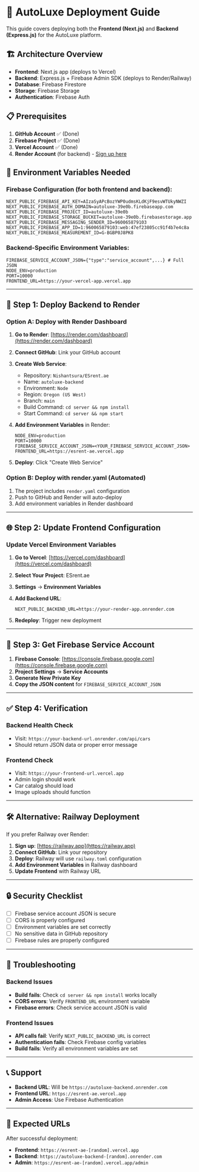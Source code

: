 # 🚀 AutoLuxe Deployment Guide

This guide covers deploying both the **Frontend (Next.js)** and **Backend (Express.js)** for the AutoLuxe platform.

## 🏗️ Architecture Overview

- **Frontend**: Next.js app (deploys to Vercel)
- **Backend**: Express.js + Firebase Admin SDK (deploys to Render/Railway)
- **Database**: Firebase Firestore
- **Storage**: Firebase Storage
- **Authentication**: Firebase Auth

## 📋 Prerequisites

1. **GitHub Account** ✅ (Done)
2. **Firebase Project** ✅ (Done) 
3. **Vercel Account** ✅ (Done)
4. **Render Account** (for backend) - [Sign up here](https://render.com)

## 🔐 Environment Variables Needed

### Firebase Configuration (for both frontend and backend):
```
NEXT_PUBLIC_FIREBASE_API_KEY=AIzaSyAPcBozYWP0udmsKLdKjF9esvWTUkyNWZI
NEXT_PUBLIC_FIREBASE_AUTH_DOMAIN=autoluxe-39e0b.firebaseapp.com
NEXT_PUBLIC_FIREBASE_PROJECT_ID=autoluxe-39e0b
NEXT_PUBLIC_FIREBASE_STORAGE_BUCKET=autoluxe-39e0b.firebasestorage.app
NEXT_PUBLIC_FIREBASE_MESSAGING_SENDER_ID=960065879103
NEXT_PUBLIC_FIREBASE_APP_ID=1:960065879103:web:47ef23805cc91f4b7e4c8a
NEXT_PUBLIC_FIREBASE_MEASUREMENT_ID=G-BGBP0J8PK8
```

### Backend-Specific Environment Variables:
```
FIREBASE_SERVICE_ACCOUNT_JSON={"type":"service_account",...} # Full JSON
NODE_ENV=production
PORT=10000
FRONTEND_URL=https://your-vercel-app.vercel.app
```

---

## 🚀 Step 1: Deploy Backend to Render

### Option A: Deploy with Render Dashboard

1. **Go to Render**: [https://render.com/dashboard](https://render.com/dashboard)
2. **Connect GitHub**: Link your GitHub account
3. **Create Web Service**: 
   - Repository: `Nishantsura/ESrent.ae`
   - Name: `autoluxe-backend`
   - Environment: `Node`
   - Region: `Oregon (US West)`
   - Branch: `main`
   - Build Command: `cd server && npm install`
   - Start Command: `cd server && npm start`

4. **Add Environment Variables** in Render:
   ```
   NODE_ENV=production
   PORT=10000
   FIREBASE_SERVICE_ACCOUNT_JSON=<YOUR_FIREBASE_SERVICE_ACCOUNT_JSON>
   FRONTEND_URL=https://esrent-ae.vercel.app
   ```

5. **Deploy**: Click "Create Web Service"

### Option B: Deploy with render.yaml (Automated)

1. The project includes `render.yaml` configuration
2. Push to GitHub and Render will auto-deploy
3. Add environment variables in Render dashboard

---

## 🌐 Step 2: Update Frontend Configuration

### Update Vercel Environment Variables

1. **Go to Vercel**: [https://vercel.com/dashboard](https://vercel.com/dashboard)
2. **Select Your Project**: ESrent.ae
3. **Settings** → **Environment Variables**
4. **Add Backend URL**:
   ```
   NEXT_PUBLIC_BACKEND_URL=https://your-render-app.onrender.com
   ```
   
5. **Redeploy**: Trigger new deployment

---

## 🔧 Step 3: Get Firebase Service Account

1. **Firebase Console**: [https://console.firebase.google.com](https://console.firebase.google.com)
2. **Project Settings** → **Service Accounts**
3. **Generate New Private Key**
4. **Copy the JSON content** for `FIREBASE_SERVICE_ACCOUNT_JSON`

---

## ✅ Step 4: Verification

### Backend Health Check
- Visit: `https://your-backend-url.onrender.com/api/cars`
- Should return JSON data or proper error message

### Frontend Check  
- Visit: `https://your-frontend-url.vercel.app`
- Admin login should work
- Car catalog should load
- Image uploads should function

---

## 🛠️ Alternative: Railway Deployment

If you prefer Railway over Render:

1. **Sign up**: [https://railway.app](https://railway.app)
2. **Connect GitHub**: Link your repository
3. **Deploy**: Railway will use `railway.toml` configuration
4. **Add Environment Variables** in Railway dashboard
5. **Update Frontend** with Railway URL

---

## 🔒 Security Checklist

- [ ] Firebase service account JSON is secure
- [ ] CORS is properly configured  
- [ ] Environment variables are set correctly
- [ ] No sensitive data in GitHub repository
- [ ] Firebase rules are properly configured

---

## 🐛 Troubleshooting

### Backend Issues
- **Build fails**: Check `cd server && npm install` works locally
- **CORS errors**: Verify `FRONTEND_URL` environment variable
- **Firebase errors**: Check service account JSON is valid

### Frontend Issues
- **API calls fail**: Verify `NEXT_PUBLIC_BACKEND_URL` is correct
- **Authentication fails**: Check Firebase config variables
- **Build fails**: Verify all environment variables are set

---

## 📞 Support

- **Backend URL**: Will be `https://autoluxe-backend.onrender.com`
- **Frontend URL**: `https://esrent-ae.vercel.app`
- **Admin Access**: Use Firebase Authentication

---

## 🎯 Expected URLs

After successful deployment:
- **Frontend**: `https://esrent-ae-[random].vercel.app`
- **Backend**: `https://autoluxe-backend-[random].onrender.com`
- **Admin**: `https://esrent-ae-[random].vercel.app/admin` 